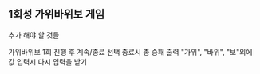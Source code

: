 1회성 가위바위보 게임
------------------------------
추가 해야 할 것들

가위바위보 1회 진행 후 계속/종료 선택
종료시 총 승패 출력
"가위", "바위", "보"외에 값 입력시 다시 입력을 받기
